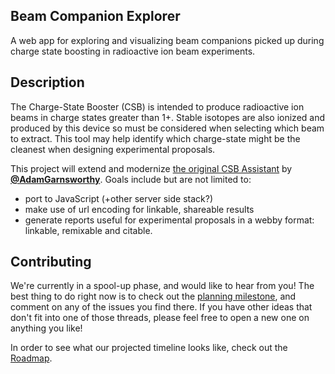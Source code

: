## Beam Companion Explorer 
A web app for exploring and visualizing beam companions picked up during charge state boosting in radioactive ion beam experiments.

## Description

The Charge-State Booster (CSB) is intended to produce radioactive ion beams in charge states greater than 1+. Stable isotopes are also ionized and produced by this device so must be considered when selecting which beam to extract. This tool may help identify which charge-state might be the cleanest when designing experimental proposals.

This project will extend and modernize [the original CSB Assistant](http://trshare.triumf.ca/~garns/CSB/) by [**@AdamGarnsworthy**](https://github.com/AdamGarnsworthy). Goals include but are not limited to:

 - port to JavaScript (+other server side stack?)
 - make use of url encoding for linkable, shareable results
 - generate reports useful for experimental proposals in a webby format: linkable, remixable and citable.

## Contributing

We're currently in a spool-up phase, and would like to hear from you! The best thing to do right now is to check out the [planning milestone](https://github.com/BillMills/chargeStateBooster/milestones/Planning%20Discussions), and comment on any of the issues you find there. If you have other ideas that don't fit into one of those threads, please feel free to open a new one on anything you like!

In order to see what our projected timeline looks like, check out the [Roadmap](https://github.com/BillMills/beamCompanionExplorer/issues/4).
